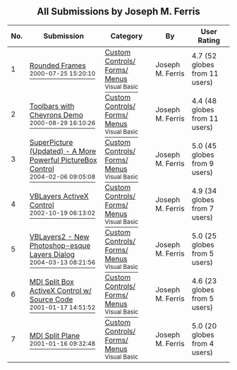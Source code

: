 ﻿<div align="center">

## All Submissions by Joseph M\. Ferris

</div>

No.  | Submission | Category | By   | User Rating
---- | ---------- | -------- | ---- | -----------
1 | [Rounded Frames<br /><sup>2000-07-25 15:20:10</sup>](https://github.com/Planet-Source-Code/joseph-m-ferris-rounded-frames__1-10067) | [Custom Controls/ Forms/  Menus<br /><sup>Visual Basic</sup>](../ByCategory/custom-controls-forms-menus__1-4.md) | Joseph M\. Ferris | 4.7 (52 globes from 11 users)
2 | [Toolbars with Chevrons Demo<br /><sup>2000-08-29 16:10:26</sup>](https://github.com/Planet-Source-Code/joseph-m-ferris-toolbars-with-chevrons-demo__1-11091) | [Custom Controls/ Forms/  Menus<br /><sup>Visual Basic</sup>](../ByCategory/custom-controls-forms-menus__1-4.md) | Joseph M\. Ferris | 4.4 (48 globes from 11 users)
3 | [SuperPicture \(Updated\) \- A More Powerful PictureBox Control<br /><sup>2004-02-06 09:05:08</sup>](https://github.com/Planet-Source-Code/joseph-m-ferris-superpicture-updated-a-more-powerful-picturebox-control__1-51493) | [Custom Controls/ Forms/  Menus<br /><sup>Visual Basic</sup>](../ByCategory/custom-controls-forms-menus__1-4.md) | Joseph M\. Ferris | 5.0 (45 globes from 9 users)
4 | [VBLayers ActiveX Control<br /><sup>2002-10-19 06:13:02</sup>](https://github.com/Planet-Source-Code/joseph-m-ferris-vblayers-activex-control__1-39948) | [Custom Controls/ Forms/  Menus<br /><sup>Visual Basic</sup>](../ByCategory/custom-controls-forms-menus__1-4.md) | Joseph M\. Ferris | 4.9 (34 globes from 7 users)
5 | [VBLayers2 \- New Photoshop\-esque Layers Dialog<br /><sup>2004-03-13 08:21:56</sup>](https://github.com/Planet-Source-Code/joseph-m-ferris-vblayers2-new-photoshop-esque-layers-dialog__1-52267) | [Custom Controls/ Forms/  Menus<br /><sup>Visual Basic</sup>](../ByCategory/custom-controls-forms-menus__1-4.md) | Joseph M\. Ferris | 5.0 (25 globes from 5 users)
6 | [MDI Split Box ActiveX Control w/ Source Code<br /><sup>2001-01-17 14:51:52</sup>](https://github.com/Planet-Source-Code/joseph-m-ferris-mdi-split-box-activex-control-w-source-code__1-14484) | [Custom Controls/ Forms/  Menus<br /><sup>Visual Basic</sup>](../ByCategory/custom-controls-forms-menus__1-4.md) | Joseph M\. Ferris | 4.6 (23 globes from 5 users)
7 | [MDI Split Plane<br /><sup>2001-01-16 09:32:48</sup>](https://github.com/Planet-Source-Code/joseph-m-ferris-mdi-split-plane__1-14459) | [Custom Controls/ Forms/  Menus<br /><sup>Visual Basic</sup>](../ByCategory/custom-controls-forms-menus__1-4.md) | Joseph M\. Ferris | 5.0 (20 globes from 4 users)
